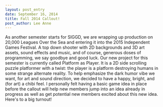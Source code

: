 ```yaml
---
layout: post_entry
date: September 16, 2014
title: Fall 2014 Callout!
post_author: Lee Anne
---
```


As another semester starts for SIGGD, we are wrapping up production on 20,000 Leagues Over the Sea and entering it into the 2015 Independent Games Festival.  A top down shooter with 2D backgrounds and 3D art assets, sound effects and music, and of course, generous doses of programming, we say goodbye and good luck.
  Our new project for this semester is currently called Platform as Player.  It is a 2D side scrolling puzzle platformer with a twist: the player is a platform destroying humans in some strange alternate reality.  To help emphasize the dark humor vibe we want, for art and sound direction, we decided to have a happy,
  bright, and (for art) a chibi feel.  I personally felt having a basic game idea in place before the callout will help new members jump into an idea already in progress as well as get potential new members excited about this new idea.  Here's to a big turnout!